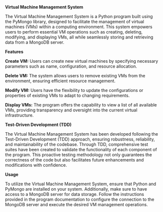 **Virtual Machine Management System**

The Virtual Machine Management System is a Python program built using the PyMongo library, designed to facilitate the management of virtual machines (VMs) within a computing environment. This system empowers users to perform essential VM operations such as creating, deleting, modifying, and displaying VMs, all while seamlessly storing and retrieving data from a MongoDB server.

**Features**

**Create VM:** Users can create new virtual machines by specifying necessary parameters such as name, configuration, and resource allocation.

**Delete VM:** The system allows users to remove existing VMs from the environment, ensuring efficient resource management.

**Modify VM:** Users have the flexibility to update the configurations or properties of existing VMs to adapt to changing requirements.

**Display VMs:** The program offers the capability to view a list of all available VMs, providing transparency and oversight into the current virtual infrastructure.

**Test-Driven Development (TDD)**

The Virtual Machine Management System has been developed following the Test-Driven Development (TDD) approach, ensuring robustness, reliability, and maintainability of the codebase. Through TDD, comprehensive test suites have been created to validate the functionality of each component of the program. This proactive testing methodology not only guarantees the correctness of the code but also facilitates future enhancements and modifications with confidence.

**Usage**

To utilize the Virtual Machine Management System, ensure that Python and PyMongo are installed on your system. Additionally, make sure to have access to a MongoDB server for data storage. Follow the instructions provided in the program documentation to configure the connection to the MongoDB server and execute the desired VM management operations.
